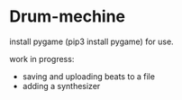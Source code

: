 # Drum-mechine 

install pygame (pip3 install pygame) for use.


work in progress:
 - saving and uploading beats to a file
 - adding a synthesizer 




